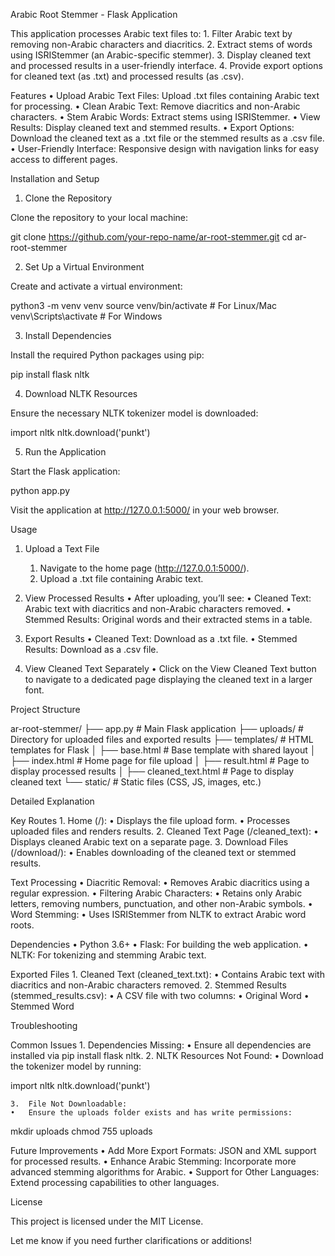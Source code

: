 Arabic Root Stemmer - Flask Application

This application processes Arabic text files to:
	1.	Filter Arabic text by removing non-Arabic characters and diacritics.
	2.	Extract stems of words using ISRIStemmer (an Arabic-specific stemmer).
	3.	Display cleaned text and processed results in a user-friendly interface.
	4.	Provide export options for cleaned text (as .txt) and processed results (as .csv).

Features
	•	Upload Arabic Text Files: Upload .txt files containing Arabic text for processing.
	•	Clean Arabic Text: Remove diacritics and non-Arabic characters.
	•	Stem Arabic Words: Extract stems using ISRIStemmer.
	•	View Results: Display cleaned text and stemmed results.
	•	Export Options: Download the cleaned text as a .txt file or the stemmed results as a .csv file.
	•	User-Friendly Interface: Responsive design with navigation links for easy access to different pages.

Installation and Setup

1. Clone the Repository

Clone the repository to your local machine:

git clone https://github.com/your-repo-name/ar-root-stemmer.git
cd ar-root-stemmer

2. Set Up a Virtual Environment

Create and activate a virtual environment:

python3 -m venv venv
source venv/bin/activate  # For Linux/Mac
venv\Scripts\activate     # For Windows

3. Install Dependencies

Install the required Python packages using pip:

pip install flask nltk

4. Download NLTK Resources

Ensure the necessary NLTK tokenizer model is downloaded:

import nltk
nltk.download('punkt')

5. Run the Application

Start the Flask application:

python app.py

Visit the application at http://127.0.0.1:5000/ in your web browser.

Usage

1. Upload a Text File
	1.	Navigate to the home page (http://127.0.0.1:5000/).
	2.	Upload a .txt file containing Arabic text.

2. View Processed Results
	•	After uploading, you’ll see:
	•	Cleaned Text: Arabic text with diacritics and non-Arabic characters removed.
	•	Stemmed Results: Original words and their extracted stems in a table.

3. Export Results
	•	Cleaned Text: Download as a .txt file.
	•	Stemmed Results: Download as a .csv file.

4. View Cleaned Text Separately
	•	Click on the View Cleaned Text button to navigate to a dedicated page displaying the cleaned text in a larger font.

Project Structure

ar-root-stemmer/
├── app.py                 # Main Flask application
├── uploads/               # Directory for uploaded files and exported results
├── templates/             # HTML templates for Flask
│   ├── base.html          # Base template with shared layout
│   ├── index.html         # Home page for file upload
│   ├── result.html        # Page to display processed results
│   ├── cleaned_text.html  # Page to display cleaned text
└── static/                # Static files (CSS, JS, images, etc.)

Detailed Explanation

Key Routes
	1.	Home (/):
	•	Displays the file upload form.
	•	Processes uploaded files and renders results.
	2.	Cleaned Text Page (/cleaned_text):
	•	Displays cleaned Arabic text on a separate page.
	3.	Download Files (/download/<filename>):
	•	Enables downloading of the cleaned text or stemmed results.

Text Processing
	•	Diacritic Removal:
	•	Removes Arabic diacritics using a regular expression.
	•	Filtering Arabic Characters:
	•	Retains only Arabic letters, removing numbers, punctuation, and other non-Arabic symbols.
	•	Word Stemming:
	•	Uses ISRIStemmer from NLTK to extract Arabic word roots.

Dependencies
	•	Python 3.6+
	•	Flask: For building the web application.
	•	NLTK: For tokenizing and stemming Arabic text.

Exported Files
	1.	Cleaned Text (cleaned_text.txt):
	•	Contains Arabic text with diacritics and non-Arabic characters removed.
	2.	Stemmed Results (stemmed_results.csv):
	•	A CSV file with two columns:
	•	Original Word
	•	Stemmed Word

Troubleshooting

Common Issues
	1.	Dependencies Missing:
	•	Ensure all dependencies are installed via pip install flask nltk.
	2.	NLTK Resources Not Found:
	•	Download the tokenizer model by running:

import nltk
nltk.download('punkt')


	3.	File Not Downloadable:
	•	Ensure the uploads folder exists and has write permissions:

mkdir uploads
chmod 755 uploads

Future Improvements
	•	Add More Export Formats: JSON and XML support for processed results.
	•	Enhance Arabic Stemming: Incorporate more advanced stemming algorithms for Arabic.
	•	Support for Other Languages: Extend processing capabilities to other languages.

License

This project is licensed under the MIT License.

Let me know if you need further clarifications or additions!